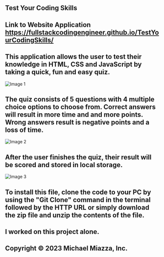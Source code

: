 ## Test Your Coding Skills

## Link to Website Application https://fullstackcodingengineer.github.io/TestYourCodingSkills/

## This application allows the user to test their knowledge in HTML, CSS and JavaScript by taking a quick, fun and easy quiz.

![Image 1](https://github.com/FullStackCodingEngineer/TestYourCodingSkills/assets/134674607/7a9d9dcc-c331-4048-bf88-209c397ccbc1)

## The quiz consists of 5 questions with 4 multiple choice options to choose from. Correct answers will result in more time and and more points. Wrong answers result is negative points and a loss of time.

![Image 2](https://github.com/FullStackCodingEngineer/TestYourCodingSkills/assets/134674607/6d7c7d73-36a0-45ff-80c1-a5d5541ad5e4)

## After the user finishes the quiz, their result will be scored and stored in local storage. 

![Image 3](https://github.com/FullStackCodingEngineer/TestYourCodingSkills/assets/134674607/f4dde6ff-dbf7-47b3-9814-f5f203c2877b)

## To install this file, clone the code to your PC by using the "Git Clone" command in the terminal followed by the HTTP URL or simply download the zip file and unzip the contents of the file.

## I worked on this project alone.

## Copyright © 2023 Michael Miazza, Inc.
